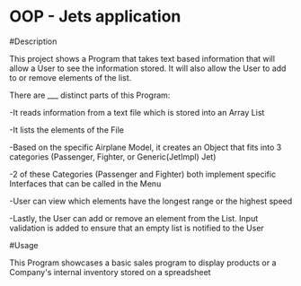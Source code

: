 # OOP - Jets application

#Description

This project shows a Program that takes text based information that will allow a User to see the information stored. It will also allow the User to add to or remove elements of the list. 

There are ___ distinct parts of this Program:

-It reads information from a text file which is stored into an Array List

-It lists the elements of the File

-Based on the specific Airplane Model, it creates an Object that fits into 3 categories (Passenger, Fighter, or Generic(JetImpl) Jet)

-2 of these Categories (Passenger and Fighter) both implement specific Interfaces that can be called in the Menu 

-User can view which elements have the longest range or the highest speed

-Lastly, the User can add or remove an element from the List. Input validation is added to ensure that an empty list is notified to the User

#Usage 

This Program showcases a basic sales program to display products or a Company's internal inventory stored on a spreadsheet

